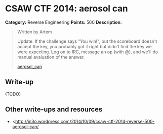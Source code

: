 # CSAW CTF 2014: aerosol can

**Category:** Reverse Engineering
**Points:** 500
**Description:**

> Written by Artem
>
> Update: If the challenge says "You win!", but the scoreboard doesn't accept the key, you probably got it right but didn't find the key we were expecting. Log on to IRC, message an op (with @), and we'll do manual evaluation of the answer.
>
> [aerosol_can](aerosol_can)

## Write-up

(TODO)

## Other write-ups and resources

* <http://in3o.wordpress.com/2014/10/09/csaw-ctf-2014-reverse-500-aerosol-can/
>
